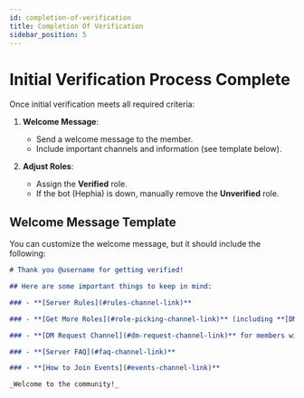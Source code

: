```yaml
---
id: completion-of-verification
title: Completion Of Verification
sidebar_position: 5
---
```


# Initial Verification Process Complete

Once initial verification meets all required criteria:

1. **Welcome Message**:

   - Send a welcome message to the member.
   - Include important channels and information (see template below).

2. **Adjust Roles**:

   - Assign the **Verified** role.
   - If the bot (Hephia) is down, manually remove the **Unverified** role.

## Welcome Message Template

You can customize the welcome message, but it should include the following:

```markdown
# Thank you @username for getting verified!

## Here are some important things to keep in mind:

### - **[Server Rules](#rules-channel-link)**

### - **[Get More Roles](#role-picking-channel-link)** (including **[DM Status Roles](#dm-status-roles-link)**)

### - **[DM Request Channel](#dm-request-channel-link)** for members with "DM Ask First" role

### - **[Server FAQ](#faq-channel-link)**

### - **[How to Join Events](#events-channel-link)**

_Welcome to the community!_
```
